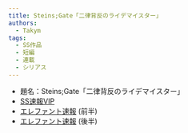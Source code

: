 ```yaml
---
title: Steins;Gate「二律背反のライデマイスター」
authors:
  - Takym
tags:
  - SS作品
  - 短編
  - 連載
  - シリアス
---
```

- 題名：Steins;Gate「二律背反のライデマイスター」
- [SS速報VIP](https://ex14.vip2ch.com/test/read.cgi/news4ssnip/1443338021/)
- [エレファント速報](http://elephant.2chblog.jp/archives/52147414.html) (前半)
- [エレファント速報](http://elephant.2chblog.jp/archives/52147415.html) (後半)
